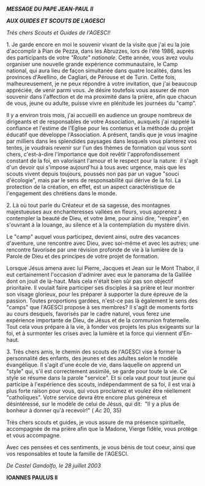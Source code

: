 ***MESSAGE DU PAPE JEAN-PAUL II***

***AUX GUIDES ET SCOUTS DE L’AGESCI***

*Très chers Scouts et Guides de l'AGESCI!*

1. Je garde encore en moi le souvenir vivant de la visite que j'ai eu la joie d'accomplir à Pian de Pezza, dans les Abruzzes, lors de l'été 1986, auprès des participants de votre *"Route" nationale*. Cette année, vous avez voulu organiser une nouvelle grande expérience communautaire, le Camp national, qui aura lieu de façon simultanée dans quatre localités, dans les provinces d'Avellino, de Cagliari, de Pérouse et de Turin. Cette fois, malheureusement, je ne peux répondre à votre invitation, que j'ai beaucoup appréciée, de venir parmi vous. Je désire toutefois vous assurer de mon souvenir dans l'affection et de ma proximité dans la prière, afin que chacun de vous, jeune ou adulte, puisse vivre en plénitude les journées du "camp".

Il y a environ trois mois, j'ai accueilli en audience un groupe nombreux de dirigeants et de responsables de votre Association, auxquels j'ai rappelé la confiance et l'estime de l'Eglise pour les contenus et la méthode du projet éducatif que développe l'Association. A présent, tandis que je vous imagine par milliers dans les splendides paysages dans lesquels vous planterez vos tentes, je voudrais revenir sur l'un des thèmes de formation qui vous sont chers, c'est-à-dire l'importance que doit revêtir l'approfondissement constant de la foi, en valorisant l'amour et le respect pour la nature:  il s'agit d'un devoir qui s'impose aujourd'hui à tous avec urgence, mais que les scouts vivent depuis toujours, poussés non pas par un vague "souci d'écologie", mais par le sens de responsabilité qui dérive de la foi. La protection de la création, en effet, est un aspect caractéristique de l'engagement des chrétiens dans le monde.

2. Là où tout parle du Créateur et de sa sagesse, des montagnes majestueuses aux enchanteresses vallées en fleurs, vous apprenez à contempler la beauté de Dieu, et votre âme, pour ainsi dire, "respire", en s'ouvrant à la louange, au silence et à la contemplation du mystère divin.

Le "camp" auquel vous participez, devient ainsi, outre des vacances d'aventure, une rencontre avec Dieu, avec soi-même et avec les autres; une rencontre favorisée par une révision profonde de vie à la lumière de la Parole de Dieu et des principes de votre projet de formation.

Lorsque Jésus amena avec lui Pierre, Jacques et Jean sur le Mont Thabor, il eut certainement l'occasion d'admirer avec eux le panorama de la Galilée dont on jouit de là-haut. Mais cela n'était bien sûr pas son objectif prioritaire. Il voulait faire participer ses disciples à sa prière et leur montrer son visage glorieux, pour les préparer à supporter la dure épreuve de la passion. Toutes proportions gardées, n'est-ce pas là également le sens des "camps" que l'AGESCI propose à ses membres? Il s'agit de moments forts au cours desquels, favorisés par le cadre naturel, vous ferez une expérience importante de Dieu, de Jésus et de la communion fraternelle. Tout cela vous prépare à la vie, à fonder vos projets les plus exigeants sur la foi, et à surmonter les crises avec la lumière et la force qui viennent d'En-haut.

3. Très chers amis, le chemin des scouts de l'AGESCI vise à former la personnalité des enfants, des jeunes et des adultes selon le modèle évangélique. Il s'agit d'une école de vie, dans laquelle on apprend un "style" qui, s'il est correctement assimilé, se garde pour toute la vie. Ce style se résume dans la parole "service". Et si cela vaut pour tout jeune qui participe à l'expérience des scouts, indépendamment de sa foi, il est vrai à plus forte raison pour vous, qui vous proclamez et voulez être réellement "catholiques". Votre service devra être encore plus généreux et désintéressé, sur le modèle de celui de Jésus, qui dit:  "Il y a plus de bonheur à donner qu'à recevoir!" ( *Ac* 20, 35)

Très chers scouts et guides, je vous assure de ma présence spirituelle, accompagnée de ma prière afin que la Madone, Vierge fidèle, vous protège et vous accompagne.

Avec ces pensées et ces sentiments, je vous bénis de tout coeur, ainsi que vos responsables et toute la famille de l'AGESCI.

*De Castel Gandolfo, le 28 juillet 2003*

**IOANNES PAULUS II**